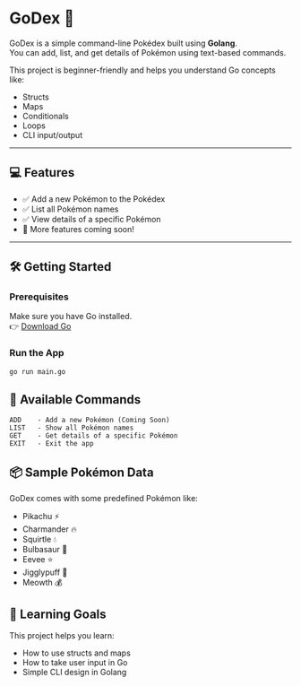 # GoDex 🐾

GoDex is a simple command-line Pokédex built using **Golang**.  
You can add, list, and get details of Pokémon using text-based commands.

This project is beginner-friendly and helps you understand Go concepts like:
- Structs
- Maps
- Conditionals
- Loops
- CLI input/output

---

## 💻 Features

- ✅ Add a new Pokémon to the Pokédex
- ✅ List all Pokémon names
- ✅ View details of a specific Pokémon
- 🚧 More features coming soon!

---

## 🛠️ Getting Started

### Prerequisites

Make sure you have Go installed.  
👉 [Download Go](https://golang.org/dl/)

### Run the App

```bash
go run main.go
```

## 🧪 Available Commands
```
ADD    - Add a new Pokémon (Coming Soon)
LIST   - Show all Pokémon names
GET    - Get details of a specific Pokémon
EXIT   - Exit the app
```

## 📦 Sample Pokémon Data
GoDex comes with some predefined Pokémon like:
- Pikachu ⚡
- Charmander 🔥
- Squirtle 💧
- Bulbasaur 🌿
- Eevee ⭐
- Jigglypuff 🎤
- Meowth 💰

## 🌱 Learning Goals
This project helps you learn:
- How to use structs and maps
- How to take user input in Go
- Simple CLI design in Golang